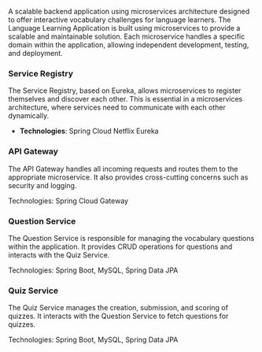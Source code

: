  A scalable backend application using microservices architecture designed to offer interactive vocabulary challenges for language learners.
The Language Learning Application is built using microservices to provide a scalable and maintainable solution. Each microservice handles a specific domain within the application, allowing independent development, testing, and deployment.

### Service Registry

The Service Registry, based on Eureka, allows microservices to register themselves and discover each other. This is essential in a microservices architecture, where services need to communicate with each other dynamically.

- **Technologies**: Spring Cloud Netflix Eureka

### API Gateway
The API Gateway handles all incoming requests and routes them to the appropriate microservice. It also provides cross-cutting concerns such as security and logging.

Technologies: Spring Cloud Gateway

### Question Service
The Question Service is responsible for managing the vocabulary questions within the application. It provides CRUD operations for questions and interacts with the Quiz Service.

Technologies: Spring Boot, MySQL, Spring Data JPA

### Quiz Service
The Quiz Service manages the creation, submission, and scoring of quizzes. It interacts with the Question Service to fetch questions for quizzes.

Technologies: Spring Boot, MySQL, Spring Data JPA
